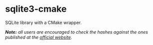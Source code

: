 sqlite3-cmake
=============

SQLite library with a CMake wrapper.

_**Note:** all users are encouraged to check the hashes against the ones published at the [official website](https://www.sqlite.org/releaselog/3_26_0.html)._